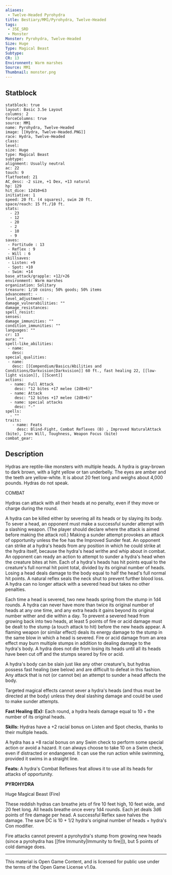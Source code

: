 ```yaml
---
aliases:
 - Twelve-Headed Pyrohydra
title: Bestiary/MM1/Pyrohydra, Twelve-Headed
tags: 
 - 35E_SRD
 - Monster
Monster: Pyrohydra, Twelve-Headed
Size: Huge
Type: Magical Beast
Subtype: 
CR: 13
Environnent: Warm marshes
Source: MM1
Thumbnail: monster.png
---
```


## Statblock

```statblock
statblock: true
layout: Basic 3.5e Layout
columns: 2
forceColumns: true
source: MM1 
name: Pyrohydra, Twelve-Headed
image: [[Hydra, Twelve-Headed.PNG]]
race: Hydra, Twelve-Headed
class: 
level: 
size: Huge
type: Magical Beast
subtype: 
alignment: Usually neutral
ac: 22
touch: 9
flatfooted: 21
AC_desc: -2 size, +1 Dex, +13 natural
hp: 129
hit_dice: 12d10+63
initiative: 1
speed: 20 ft. (4 squares), swim 20 ft.
space/reach: 15 ft./10 ft.
stats:
  - 23
  - 12
  - 20
  - 2
  - 10
  - 9
saves:
 - Fortitude : 13
 - Reflex : 9
 - Will : 6
skillsaves:
 - Listen: +9
 - Spot: +10
 - Swim: +14
base_attack/grapple: +12/+26
environment: Warm marshes
organization: Solitary
treasure: 1/10 coins; 50% goods; 50% items
advancement: -
level_adjustment: -
damage_vulnerabilities: ""
damage_resistances: 
spell_resist: 
senses: 
damage_immunities: ""
condition_immunities: ""
languages: ""
cr: 13
aura: ""
spell-like_abilities:
 - name: 
   desc: 
special_qualities:
 - name:
   desc: [[Compendium/Basics/Abilities and Conditions/Darkvision|Darkvision]] 60 ft., fast healing 22, [[low-light vision]], [[Scent]]
actions:
  - name: Full Attack
    desc: "12 bites +17 melee (2d8+6)"
  - name: Attack
    desc: "12 bites +17 melee (2d8+6)"
  - name: special attacks
    desc: "-"
spells:
  - ""
traits:
   - name: Feats
     desc: Blind-Fight, Combat Reflexes (B) , Improved NaturalAttack (bite), Iron Will, Toughness, Weapon Focus (bite)
combat_gear:  
```

## Description



Hydras are reptile-like monsters with multiple heads. A hydra is gray-brown to dark brown, with a light yellow or tan underbelly. The eyes are amber and the teeth are yellow-white. It is about 20 feet long and weighs about 4,000 pounds. Hydras do not speak.

COMBAT

Hydras can attack with all their heads at no penalty, even if they move or charge during the round.

A hydra can be killed either by severing all its heads or by slaying its body. To sever a head, an opponent must make a successful sunder attempt with a slashing weapon. (The player should declare where the attack is aimed before making the attack roll.) Making a sunder attempt provokes an attack of opportunity unless the foe has the Improved Sunder feat. An opponent can strike at a hydra's heads from any position in which he could strike at the hydra itself, because the hydra's head writhe and whip about in combat. An opponent can ready an action to attempt to sunder a hydra's head when the creature bites at him. Each of a hydra's heads has hit points equal to the creature's full normal hit point total, divided by its original number of heads. Losing a head deals damage to the body equal to half the head's full normal hit points. A natural reflex seals the neck shut to prevent further blood loss. A hydra can no longer attack with a severed head but takes no other penalties.

Each time a head is severed, two new heads spring from the stump in 1d4 rounds. A hydra can never have more than twice its original number of heads at any one time, and any extra heads it gains beyond its original number wither and die within a day. To prevent a severed head from growing back into two heads, at least 5 points of fire or acid damage must be dealt to the stump (a touch attack to hit) before the new heads appear. A flaming weapon (or similar effect) deals its energy damage to the stump in the same blow in which a head is severed. Fire or acid damage from an area effect may burn multiple stumps in addition to dealing damage to the hydra's body. A hydra does not die from losing its heads until all its heads have been cut off and the stumps seared by fire or acid.

A hydra's body can be slain just like any other creature's, but hydras possess fast healing (see below) and are difficult to defeat in this fashion. Any attack that is not (or cannot be) an attempt to sunder a head affects the body.

Targeted magical effects cannot sever a hydra's heads (and thus must be directed at the body) unless they deal slashing damage and could be used to make sunder attempts.


**Fast Healing (Ex):** Each round, a hydra heals damage equal to 10 + the number of its original heads.


**Skills:** Hydras have a +2 racial bonus on Listen and Spot checks, thanks to their multiple heads.

A hydra has a +8 racial bonus on any Swim check to perform some special action or avoid a hazard. It can always choose to take 10 on a Swim check, even if distracted or endangered. It can use the run action while swimming, provided it swims in a straight line.


**Feats:** A hydra's Combat Reflexes feat allows it to use all its heads for attacks of opportunity.


**PYROHYDRA**


Huge Magical Beast (Fire)

These reddish hydras can breathe jets of fire 10 feet high, 10 feet wide, and 20 feet long. All heads breathe once every 1d4 rounds. Each jet deals 3d6 points of fire damage per head. A successful Reflex save halves the damage. The save DC is 10 + 1/2 hydra's original number of heads + hydra's Con modifier.

Fire attacks cannot prevent a pyrohydra's stump from growing new heads (since a pyrohydra has [[fire Immunity|Immunity to fire]]), but 5 points of cold damage does.



---

This material is Open Game Content, and is licensed for public use under the terms of the Open Game License v1.0a.
